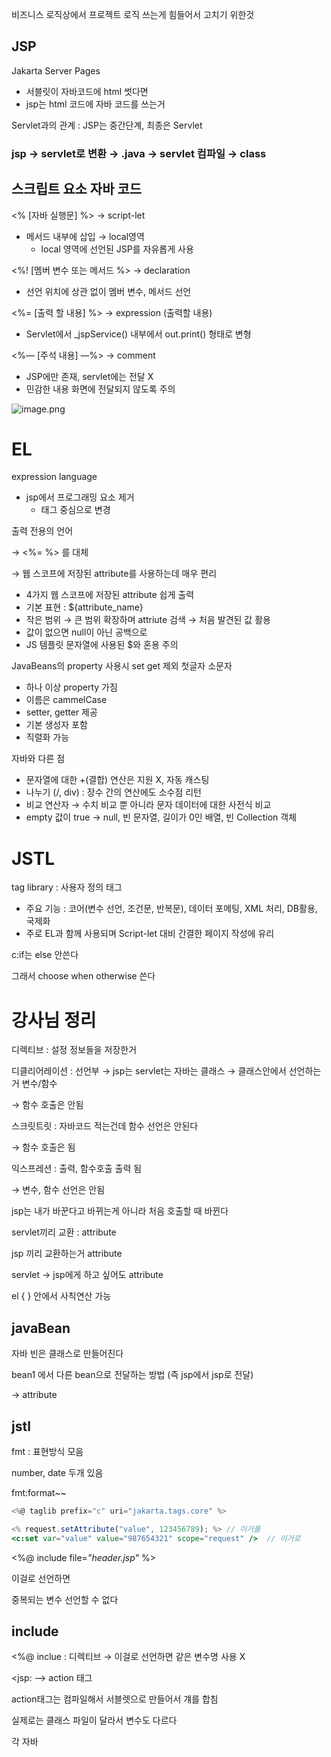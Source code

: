 비즈니스 로직상에서 프로젝트 로직 쓰는게 힘들어서 고치기 위한것

## JSP

Jakarta Server Pages

- 서블릿이 자바코드에 html 썻다면
- jsp는 html 코드에 자바 코드를 쓰는거

Servlet과의 관계 : JSP는 중간단계, 최종은 Servlet

### jsp → servlet로 변환 → .java → servlet 컴파일 → class

## 스크립트 요소 자바 코드

<% [자바 실행문] %> → script-let

- 메서드 내부에 삽입 → local영역
    - local 영역에 선언된 JSP를 자유롭게 사용

<%! [멤버 변수 또는 메서드 %> → declaration

- 선언 위치에 상관 없이 멤버 변수, 메서드 선언

<%= [출력 할 내용] %> → expression (출력할 내용)

- Servlet에서 _jspService() 내부에서 out.print() 형태로 변형

<%— [주석 내용] —%> → comment

- JSP에만 존재, servlet에는 전달 X
- 민감한 내용 화면에 전달되지 않도록 주의

![image.png](attachment:3cdc4455-0c8d-4065-aa71-5c26c2b2063d:image.png)

# EL

expression language

- jsp에서 프로그래밍 요소 제거
    - 태그 중심으로 변경

출력 전용의 언어

→ <%= %> 를 대체

→ 웹 스코프에 저장된 attribute를 사용하는데 매우 편리

- 4가지 웹 스코프에 저장된 attribute 쉽게 출력
- 기본 표현 : ${attribute_name}
- 작은 범위 → 큰 범위 확장하며 attriute 검색 → 처음 발견된 값 활용
- 값이 없으면 null이 아닌 공백으로
- JS 템플릿 문자열에 사용된 $와 혼용 주의

JavaBeans의 property 사용시 set get 제외 첫글자 소문자

- 하나 이상 property 가짐
- 이름은 cammelCase
- setter, getter 제공
- 기본 생성자 포함
- 직렬화 가능

자바와 다른 점

- 문자열에 대한 +(결합) 연산은 지원 X, 자동 캐스팅
- 나누기 (/, div) : 장수 간의 연산에도 소수점 리턴
- 비교 연산자 → 수치 비교 뿐 아니라 문자 데이터에 대한 사전식 비교
- empty 값이 true → null, 빈 문자열, 길이가 0인 배열, 빈 Collection 객체

# JSTL

tag library : 사용자 정의 태그

- 주요 기능 : 코어(변수 선언, 조건문, 반복문), 데이터 포메팅, XML 처리, DB활용, 국제화
- 주로 EL과 함께 사용되며 Script-let 대비 간결한 페이지 작성에 유리

c:if는 else 안쓴다

그래서 choose when otherwise 쓴다

# 강사님 정리

디렉티브 : 설정 정보들을 저장한거

디클리어레이션 : 선언부 → jsp는 servlet는 자바는 클래스 → 클래스안에서 선언하는거 변수/함수

→ 함수 호출은 안됨

스크릿트릿 : 자바코드 적는건데 함수 선언은 안된다

→ 함수 호출은 됨

익스프레션 : 출력, 함수호출 출력 됨

→ 변수, 함수 선언은 안됨

jsp는 내가 바꾼다고 바뀌는게 아니라 처음 호출할 때 바뀐다

servlet끼리 교환 : attribute

jsp 끼리 교환하는거 attribute

servlet → jsp에게 하고 싶어도 attribute

el { } 안에서 사칙연산 가능

## javaBean

자바 빈은 클래스로 만들어진다

bean1 에서 다른 bean으로 전달하는 방법 (즉 jsp에서 jsp로 전달)

→ attribute

## jstl

fmt : 표현방식 모음

number, date 두개 있음

fmt:format~~

```jsx
<%@ taglib prefix="c" uri="jakarta.tags.core" %>

<% request.setAttribute("value", 123456789); %> // 이거를
<c:set var="value" value="987654321" scope="request" />  // 이거로
```

<%@ include file=*"header.jsp"* %>

이걸로 선언하면

중복되는 변수 선언할 수 없다

## include

<%@ inclue : 디렉티브 → 이걸로 선언하면 같은 변수명 사용 X

<jsp: —> action 태그

action태그는 컴파일해서 서블렛으로 만들어서 걔를 합침

실제로는 클래스 파일이 달라서 변수도 다르다

각 자바
